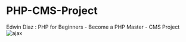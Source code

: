 # PHP-CMS-Project
Edwin Diaz : PHP for Beginners - Become a PHP Master - CMS Project
![ajax](https://github.com/smkadam2002/CMS-/assets/139140374/c9bf8d40-98ce-48ce-870a-224b415abcbc)
